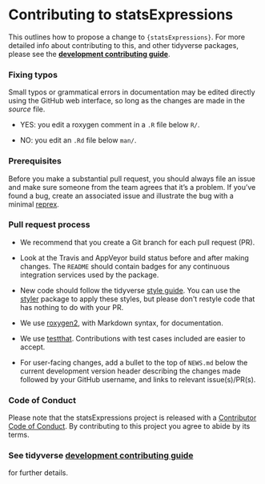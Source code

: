 # Contributing to statsExpressions

This outlines how to propose a change to `{statsExpressions}`. For more detailed
info about contributing to this, and other tidyverse packages, please see the
[**development contributing guide**](https://rstd.io/tidy-contrib).

### Fixing typos

Small typos or grammatical errors in documentation may be edited directly using
the GitHub web interface, so long as the changes are made in the _source_ file.

- YES: you edit a roxygen comment in a `.R` file below `R/`.

- NO: you edit an `.Rd` file below `man/`.

### Prerequisites

Before you make a substantial pull request, you should always file an issue and
make sure someone from the team agrees that it’s a problem. If you’ve found a
bug, create an associated issue and illustrate the bug with a minimal
[reprex](https://www.tidyverse.org/help/#reprex).

### Pull request process

- We recommend that you create a Git branch for each pull request (PR).

- Look at the Travis and AppVeyor build status before and after making changes.
  The `README` should contain badges for any continuous integration services
  used by the package.

- New code should follow the tidyverse [style
  guide](https://style.tidyverse.org). You can use the
  [styler](https://CRAN.R-project.org/package=styler) package to apply these
  styles, but please don't restyle code that has nothing to do with your PR.

- We use [roxygen2](https://cran.r-project.org/package=roxygen2), with Markdown
  syntax, for documentation.

- We use [testthat](https://cran.r-project.org/package=testthat). Contributions
  with test cases included are easier to accept.

- For user-facing changes, add a bullet to the top of `NEWS.md` below the
  current development version header describing the changes made followed by
  your GitHub username, and links to relevant issue(s)/PR(s).

### Code of Conduct

Please note that the statsExpressions project is released with a [Contributor
Code of Conduct](CODE_OF_CONDUCT.md). By contributing to this project you agree
to abide by its terms.

### See tidyverse [development contributing guide](https://rstd.io/tidy-contrib)

for further details.
